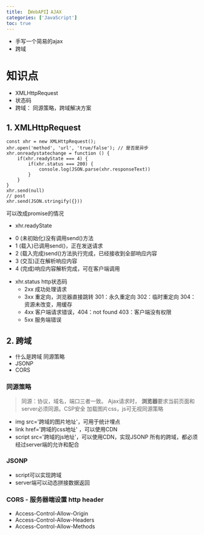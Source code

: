 ```yaml
---
title: 【WebAPI】AJAX
categories: ['JavaScript']
toc: true
---
```


- 手写一个简易的ajax
- 跨域

# 知识点
- XMLHttpRequest
- 状态码
- 跨域： 同源策略，跨域解决方案

## 1. XMLHttpRequest
```
const xhr = new XMLHttpRequest();
xhr.open('method', 'url', 'true/false'); // 是否是异步
xhr.onreadystatechange = function () {
    if(xhr.readyState === 4) {
        if(xhr.status === 200) {
            console.log(JSON.parse(xhr.responseText))
        }
    }
}
xhr.send(null)
// post
xhr.send(JSON.stringify({}))
```
可以改成promise的情况
- xhr.readyState
 * 0 (未初始化)没有调用send()方法
 * 1 (载入)已调用send()，正在发送请求
 * 2 (载入完成)send()方法执行完成，已经接收到全部响应内容
 * 3 (交互)正在解析响应内容
 * 4 (完成)响应内容解析完成，可在客户端调用

- xhr.status http状态码
  * 2xx 成功处理请求
  * 3xx 重定向，浏览器直接跳转 301：永久重定向 302：临时重定向 304：资源未改变，用缓存
  * 4xx 客户端请求错误，404：not found 403：客户端没有权限
  * 5xx 服务端错误

## 2. 跨域
 - 什么是跨域 同源策略
 - JSONP
 - CORS

 ### 同源策略
 > 同源：协议，域名，端口三者一致。 Ajax请求时， <strong>浏览器</strong>要求当前页面和server必须同源。CSP安全
 加载图片css，js可无视同源策略
 - img src='跨域的图片地址'，可用于统计埋点
 - link href='跨域的css地址' ，可以使用CDN
 - script src='跨域的js地址'，可以使用CDN，实现JSONP
所有的跨域，都必须经过server端的允许和配合

 ### JSONP 
 - script可以实现跨域
 - server端可以动态拼接数据返回

 ### CORS - 服务器端设置 http header
  - Access-Control-Allow-Origin
  - Access-Control-Allow-Headers
  - Access-Control-Allow-Methods
